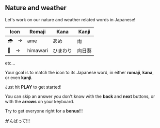 ## Nature and weather

Let's work on our nature and weather related words in Japanese!

 | Icon | Romaji | Kana | Kanji |
 | ----------  | -- | -- | --|
 | :cloud_with_rain:　-> | ame | あめ | 雨 |
 | :sunflower:　-> | himawari | ひまわり | 向日葵 |
 etc...

 Your goal is to match the icon to its Japanese word, in either **romaji**, **kana**, or even **kanji**.

 Just hit **PLAY** to get started!

You can skip an answer you don't know with the **back** and **next** buttons, or with the **arrows** on your keyboard.

Try to get everyone right for a **bonus**!!!

がんばって!!!
